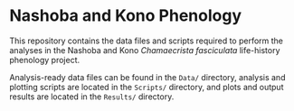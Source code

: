 # Nashoba and Kono Phenology
This repository contains the data files and scripts required to perform the
analyses in the Nashoba and Kono *Chamaecrista fasciculata* life-history
phenology project.

Analysis-ready data files can be found in the `Data/` directory, analysis and
plotting scripts are located in the `Scripts/` directory, and plots and output
results are located in the `Results/` directory.
